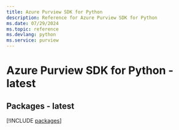 ```yaml
---
title: Azure Purview SDK for Python
description: Reference for Azure Purview SDK for Python
ms.date: 07/29/2024
ms.topic: reference
ms.devlang: python
ms.service: purview
---
```

# Azure Purview SDK for Python - latest
## Packages - latest
[!INCLUDE [packages](purview-index.md)]